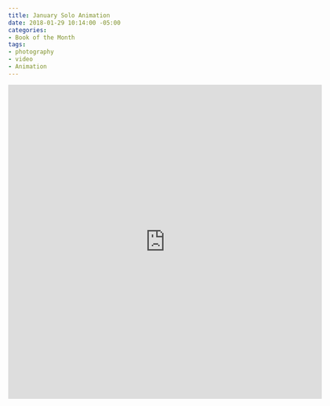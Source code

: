 ```yaml
---
title: January Solo Animation
date: 2018-01-29 10:14:00 -05:00
categories:
- Book of the Month
tags:
- photography
- video
- Animation
---
```


<div class="video-square">
	<iframe src="https://player.vimeo.com/video/253260530?autoplay=1&loop=1&autopause=0" width="640" height="640" frameborder="0" webkitallowfullscreen mozallowfullscreen allowfullscreen></iframe>
</div>